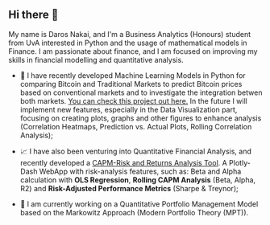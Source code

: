 ## Hi there 👋

My name is Daros Nakai, and I'm a Business Analytics (Honours) student from UvA interested in Python and the usage of mathematical models in Finance. I am passionate about finance, and I am focused on improving my skills in financial modelling and quantitative analysis.

- 🤖 I have recently developed Machine Learning Models in Python for comparing Bitcoin and Traditional Markets to predict Bitcoin prices based on conventional markets and to investigate the integration betwen both markets. [You can check this project out here.](https://github.com/darosnakai/tradfi-btc-model) In the future I will implement new features, especially in the Data Visualization part, focusing on creating plots, graphs and other figures to enhance analysis (Correlation Heatmaps, Prediction vs. Actual Plots, Rolling Correlation Analysis);
  
- 📈 I have also been venturing into Quantitative Financial Analysis, and recently developed a [CAPM-Risk and Returns Analysis Tool](https://github.com/darosnakai/CAPM-Analysis-Tool). A Plotly-Dash WebApp with risk-analysis features, such as: Beta and Alpha calculation with **OLS Regression**, **Rolling CAPM Analysis** (Beta, Alpha, R2) and **Risk-Adjusted Performance Metrics** (Sharpe & Treynor);

- 🔭 I am currently working on a Quantitative Portfolio Management Model based on the Markowitz Approach (Modern Portfolio Theory (MPT)).

<!--
**darosnakai/darosnakai** is a ✨ _special_ ✨ repository because its `README.md` (this file) appears on your GitHub profile.

Here are some ideas to get you started:

- 🔭 I’m currently working on ...
- 🌱 I’m currently learning ...
- 👯 I’m looking to collaborate on ...
- 🤔 I’m looking for help with ...
- 💬 Ask me about ...
- 📫 How to reach me: ...
- 😄 Pronouns: ...
- ⚡ Fun fact: ...
-->
